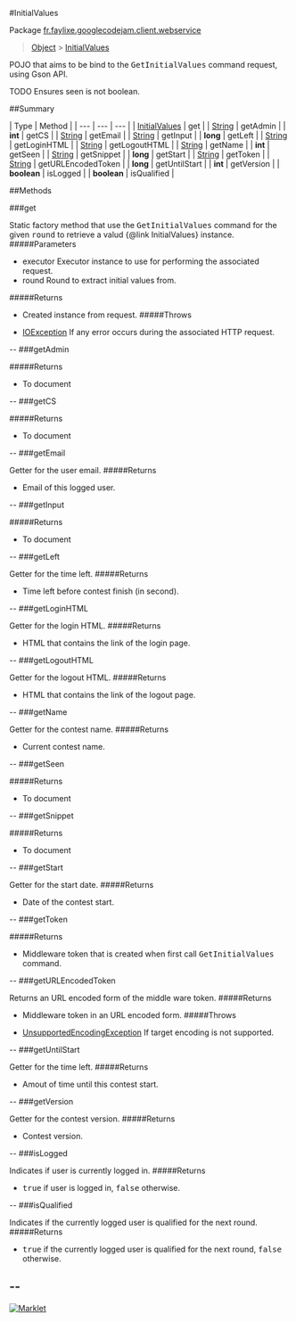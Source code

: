 #InitialValues

Package [fr.faylixe.googlecodejam.client.webservice](README.md)<br>
> [Object](../../../../java/lang/Object.md) > [InitialValues](InitialValues.md)

<p>POJO that aims to be bind to the <tt>GetInitialValues</tt>
 command request, using Gson API.</p>
 
 TODO Ensures seen is not boolean.

##Summary


| Type | Method |
| --- | --- | --- |
| [InitialValues](InitialValues.md) | get |
| [String](../../../../java/lang/String.md) | getAdmin |
| **int** | getCS |
| [String](../../../../java/lang/String.md) | getEmail |
| [String](../../../../java/lang/String.md) | getInput |
| **long** | getLeft |
| [String](../../../../java/lang/String.md) | getLoginHTML |
| [String](../../../../java/lang/String.md) | getLogoutHTML |
| [String](../../../../java/lang/String.md) | getName |
| **int** | getSeen |
| [String](../../../../java/lang/String.md) | getSnippet |
| **long** | getStart |
| [String](../../../../java/lang/String.md) | getToken |
| [String](../../../../java/lang/String.md) | getURLEncodedToken |
| **long** | getUntilStart |
| **int** | getVersion |
| **boolean** | isLogged |
| **boolean** | isQualified |

##Methods

###get


Static factory method that use the <tt>GetInitialValues</tt> command
 for the given <tt>round</tt> to retrieve a valud {@link InitialValues} instance.
#####Parameters


* executor Executor instance to use for performing the associated request.
* round Round to extract initial values from.

#####Returns


* Created instance from request.
#####Throws

* [IOException](../../../../java/io/IOException.md) If any error occurs during the associated HTTP request.

--
###getAdmin



#####Returns


* To document

--
###getCS



#####Returns


* To document

--
###getEmail


Getter for the user email.
#####Returns


* Email of this logged user.

--
###getInput



#####Returns


* To document

--
###getLeft


Getter for the time left.
#####Returns


* Time left before contest finish (in second).

--
###getLoginHTML


Getter for the login HTML.
#####Returns


* HTML that contains the link of the login page.

--
###getLogoutHTML


Getter for the logout HTML.
#####Returns


* HTML that contains the link of the logout page.

--
###getName


Getter for the contest name.
#####Returns


* Current contest name.

--
###getSeen



#####Returns


* To document

--
###getSnippet



#####Returns


* To document

--
###getStart


Getter for the start date.
#####Returns


* Date of the contest start.

--
###getToken



#####Returns


* Middleware token that is created when first call <tt>GetInitialValues</tt> command.

--
###getURLEncodedToken


Returns an URL encoded form of the middle ware token.
#####Returns


* Middleware token in an URL encoded form.
#####Throws

* [UnsupportedEncodingException](../../../../java/io/UnsupportedEncodingException.md) If target encoding is not supported.

--
###getUntilStart


Getter for the time left.
#####Returns


* Amout of time until this contest start.

--
###getVersion


Getter for the contest version.
#####Returns


* Contest version.

--
###isLogged


Indicates if user is currently logged in.
#####Returns


* <tt>true</tt> if user is logged in, <tt>false</tt> otherwise.

--
###isQualified


Indicates if the currently logged user
 is qualified for the next round.
#####Returns


* <tt>true</tt> if the currently logged user is qualified for the next round, <tt>false</tt> otherwise.

--
---
[![Marklet](https://img.shields.io/badge/Generated%20by-Marklet-green.svg)](https://github.com/Faylixe/marklet)
